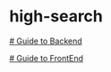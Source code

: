 # high-search

[# Guide to Backend](https://github.com/iatsi/high-search/tree/master/backend#api-rest-catalog)

[# Guide to FrontEnd](https://github.com/iatsi/high-search/tree/master/frontend)
